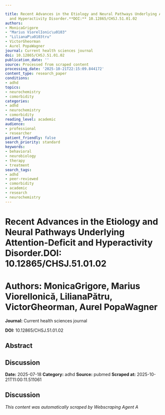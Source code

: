 ```yaml
---

title: Recent Advances in the Etiology and Neural Pathways Underlying Attention-Deficit
  and Hyperactivity Disorder.**DOI:** 10.12865/CHSJ.51.01.02
authors:
- MonicaGrigore
- "Marius ViorelIonic\u0103"
- "LilianaP\u0103tru"
- VictorGheorman
- Aurel PopaWagner
journal: Current health sciences journal
doi: 10.12865/CHSJ.51.01.02
publication_date: ''
source: Processed from scraped content
processing_date: '2025-10-21T22:15:09.844172'
content_type: research_paper
conditions:
- adhd
topics:
- neurochemistry
- comorbidity
categories:
- adhd
- neurochemistry
- comorbidity
reading_level: academic
audience:
- professional
- researcher
patient_friendly: false
search_priority: standard
keywords:
- behavioral
- neurobiology
- therapy
- treatment
search_tags:
- adhd
- peer-reviewed
- comorbidity
- academic
- research
- neurochemistry
---
```




# Recent Advances in the Etiology and Neural Pathways Underlying Attention-Deficit and Hyperactivity Disorder.**DOI:** 10.12865/CHSJ.51.01.02

# **Authors:** MonicaGrigore, Marius ViorelIonică, LilianaPătru, VictorGheorman, Aurel PopaWagner

**Journal:** Current health sciences journal

**DOI:** 10.12865/CHSJ.51.01.02

## Abstract

## Discussion

**Date:** 2025-07-18
**Category:** adhd
**Source:** pubmed
**Scraped at:** 2025-10-21T11:00:11.511061
## Discussion
*This content was automatically scraped by Webscraping Agent A*